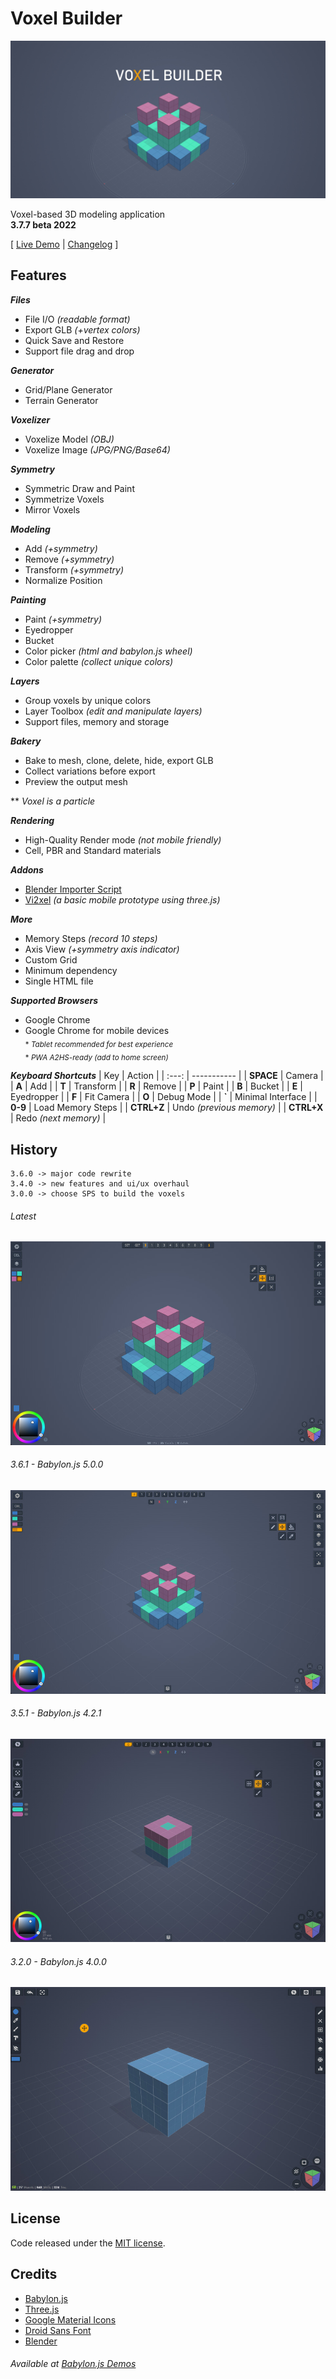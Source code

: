 # Voxel Builder

![screenshot](media/banner.jpg?raw=true "Screenshot")

Voxel-based 3D modeling application<br>
**3.7.7 beta 2022**

[ [Live Demo](https://nimadez.github.io/voxel-builder) | [Changelog](https://github.com/nimadez/voxel-builder/blob/main/CHANGELOG) ]

## Features

***Files***
- File I/O *(readable format)*
- Export GLB *(+vertex colors)*
- Quick Save and Restore
- Support file drag and drop

***Generator***
- Grid/Plane Generator
- Terrain Generator

***Voxelizer***
- Voxelize Model *(OBJ)*
- Voxelize Image *(JPG/PNG/Base64)*

***Symmetry***
- Symmetric Draw and Paint
- Symmetrize Voxels
- Mirror Voxels

***Modeling***
- Add *(+symmetry)*
- Remove *(+symmetry)*
- Transform *(+symmetry)*
- Normalize Position

***Painting***
- Paint *(+symmetry)*
- Eyedropper
- Bucket
- Color picker *(html and babylon.js wheel)*
- Color palette *(collect unique colors)*

***Layers***
- Group voxels by unique colors
- Layer Toolbox *(edit and manipulate layers)*
- Support files, memory and storage

***Bakery***
- Bake to mesh, clone, delete, hide, export GLB
- Collect variations before export
- Preview the output mesh

** *Voxel is a particle*

***Rendering***
- High-Quality Render mode *(not mobile friendly)*
- Cell, PBR and Standard materials

***Addons***
- [Blender Importer Script](https://github.com/nimadez/voxel-builder/blob/main/addons/blender-importer.py)
- [Vi2xel](https://github.com/nimadez/voxel-builder/blob/main/addons/vi2xel.html) *(a basic mobile prototype using three.js)*

***More***
- Memory Steps *(record 10 steps)*
- Axis View *(+symmetry axis indicator)*
- Custom Grid
- Minimum dependency
- Single HTML file

***Supported Browsers***
- Google Chrome
- Google Chrome for mobile devices
<br><sub>* *Tablet recommended for best experience*</sub>
<br><sub>* *PWA A2HS-ready (add to home screen)*</sub>

***Keyboard Shortcuts***
| Key | Action |
| :---: | ----------- |
| **SPACE** | Camera |
| **A** | Add |
| **T** | Transform |
| **R** | Remove |
| **P** | Paint |
| **B** | Bucket |
| **E** | Eyedropper |
| **F** | Fit Camera |
| **O** | Debug Mode |
| **`** | Minimal Interface |
| **0-9** | Load Memory Steps |
| **CTRL+Z** | Undo *(previous memory)* |
| **CTRL+X** | Redo *(next memory)* |

## History
```
3.6.0 -> major code rewrite
3.4.0 -> new features and ui/ux overhaul
3.0.0 -> choose SPS to build the voxels
```
###### Latest<br>
![screenshot](media/latest.jpg?raw=true "Screenshot")

###### 3.6.1 - Babylon.js 5.0.0<br>
![screenshot](media/shot361.jpg?raw=true "Screenshot")

###### 3.5.1 - Babylon.js 4.2.1<br>
![screenshot](media/shot351.jpg?raw=true "Screenshot")

###### 3.2.0 - Babylon.js 4.0.0<br>
![screenshot](media/shot320.jpg?raw=true "Screenshot")

## License
Code released under the [MIT license](https://github.com/nimadez/voxel-builder/blob/main/LICENSE).

## Credits
- [Babylon.js](https://www.babylonjs.com/)
- [Three.js](https://threejs.org/)
- [Google Material Icons](https://github.com/google/material-design-icons)
- [Droid Sans Font](https://www.android.com/)
- [Blender](https://blender.org/)

###### Available at [Babylon.js Demos](https://www.babylonjs.com/community/)
